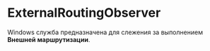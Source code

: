 # ExternalRoutingObserver

Windows служба предназначена для слежения за выполнением __Внешней маршрутизации__.